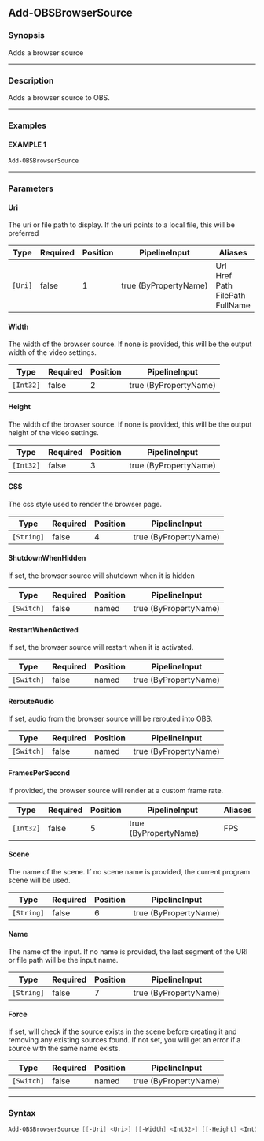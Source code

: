 Add-OBSBrowserSource
--------------------




### Synopsis
Adds a browser source



---


### Description

Adds a browser source to OBS.



---


### Examples
#### EXAMPLE 1
```PowerShell
Add-OBSBrowserSource
```



---


### Parameters
#### **Uri**

The uri or file path to display.
If the uri points to a local file, this will be preferred






|Type   |Required|Position|PipelineInput        |Aliases                                        |
|-------|--------|--------|---------------------|-----------------------------------------------|
|`[Uri]`|false   |1       |true (ByPropertyName)|Url<br/>Href<br/>Path<br/>FilePath<br/>FullName|



#### **Width**

The width of the browser source.
If none is provided, this will be the output width of the video settings.






|Type     |Required|Position|PipelineInput        |
|---------|--------|--------|---------------------|
|`[Int32]`|false   |2       |true (ByPropertyName)|



#### **Height**

The width of the browser source.
If none is provided, this will be the output height of the video settings.






|Type     |Required|Position|PipelineInput        |
|---------|--------|--------|---------------------|
|`[Int32]`|false   |3       |true (ByPropertyName)|



#### **CSS**

The css style used to render the browser page.






|Type      |Required|Position|PipelineInput        |
|----------|--------|--------|---------------------|
|`[String]`|false   |4       |true (ByPropertyName)|



#### **ShutdownWhenHidden**

If set, the browser source will shutdown when it is hidden






|Type      |Required|Position|PipelineInput        |
|----------|--------|--------|---------------------|
|`[Switch]`|false   |named   |true (ByPropertyName)|



#### **RestartWhenActived**

If set, the browser source will restart when it is activated.






|Type      |Required|Position|PipelineInput        |
|----------|--------|--------|---------------------|
|`[Switch]`|false   |named   |true (ByPropertyName)|



#### **RerouteAudio**

If set, audio from the browser source will be rerouted into OBS.






|Type      |Required|Position|PipelineInput        |
|----------|--------|--------|---------------------|
|`[Switch]`|false   |named   |true (ByPropertyName)|



#### **FramesPerSecond**

If provided, the browser source will render at a custom frame rate.






|Type     |Required|Position|PipelineInput        |Aliases|
|---------|--------|--------|---------------------|-------|
|`[Int32]`|false   |5       |true (ByPropertyName)|FPS    |



#### **Scene**

The name of the scene.
If no scene name is provided, the current program scene will be used.






|Type      |Required|Position|PipelineInput        |
|----------|--------|--------|---------------------|
|`[String]`|false   |6       |true (ByPropertyName)|



#### **Name**

The name of the input.
If no name is provided, the last segment of the URI or file path will be the input name.






|Type      |Required|Position|PipelineInput        |
|----------|--------|--------|---------------------|
|`[String]`|false   |7       |true (ByPropertyName)|



#### **Force**

If set, will check if the source exists in the scene before creating it and removing any existing sources found.
If not set, you will get an error if a source with the same name exists.






|Type      |Required|Position|PipelineInput        |
|----------|--------|--------|---------------------|
|`[Switch]`|false   |named   |true (ByPropertyName)|





---


### Syntax
```PowerShell
Add-OBSBrowserSource [[-Uri] <Uri>] [[-Width] <Int32>] [[-Height] <Int32>] [[-CSS] <String>] [-ShutdownWhenHidden] [-RestartWhenActived] [-RerouteAudio] [[-FramesPerSecond] <Int32>] [[-Scene] <String>] [[-Name] <String>] [-Force] [<CommonParameters>]
```
